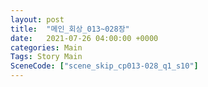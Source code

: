 ```yaml
---
layout: post
title:  "메인_회상_013~028장"
date:   2021-07-26 04:00:00 +0000
categories: Main
Tags: Story Main
SceneCode: ["scene_skip_cp013-028_q1_s10"]
---
```

